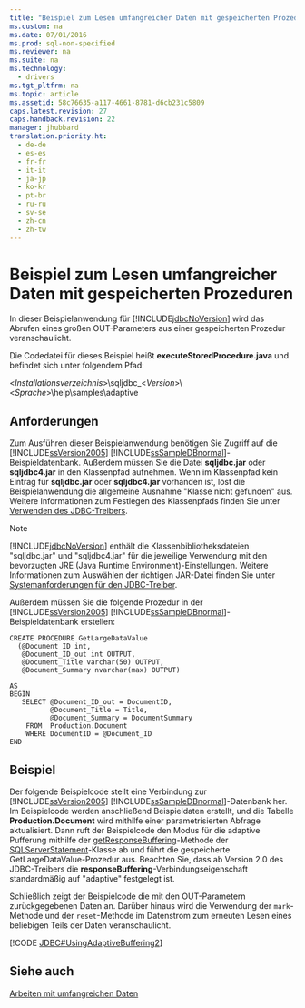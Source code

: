 ```yaml
---
title: "Beispiel zum Lesen umfangreicher Daten mit gespeicherten Prozeduren"
ms.custom: na
ms.date: 07/01/2016
ms.prod: sql-non-specified
ms.reviewer: na
ms.suite: na
ms.technology: 
  - drivers
ms.tgt_pltfrm: na
ms.topic: article
ms.assetid: 58c76635-a117-4661-8781-d6cb231c5809
caps.latest.revision: 27
caps.handback.revision: 22
manager: jhubbard
translation.priority.ht: 
  - de-de
  - es-es
  - fr-fr
  - it-it
  - ja-jp
  - ko-kr
  - pt-br
  - ru-ru
  - sv-se
  - zh-cn
  - zh-tw
---
```

# Beispiel zum Lesen umfangreicher Daten mit gespeicherten Prozeduren
  In dieser Beispielanwendung für [!INCLUDE[jdbcNoVersion](../content/includes/jdbcNoVersion_md.md)] wird das Abrufen eines großen OUT\-Parameters aus einer gespeicherten Prozedur veranschaulicht.  
  
 Die Codedatei für dieses Beispiel heißt **executeStoredProcedure.java** und befindet sich unter folgendem Pfad:  
  
 \<*Installationsverzeichnis*\>\\sqljdbc\_\<*Version*\>\\\<*Sprache*\>\\help\\samples\\adaptive  
  
## Anforderungen  
 Zum Ausführen dieser Beispielanwendung benötigen Sie Zugriff auf die [!INCLUDE[ssVersion2005](../content/includes/ssVersion2005_md.md)] [!INCLUDE[ssSampleDBnormal](../content/includes/ssSampleDBnormal_md.md)]\-Beispieldatenbank. Außerdem müssen Sie die Datei **sqljdbc.jar** oder **sqljdbc4.jar** in den Klassenpfad aufnehmen. Wenn im Klassenpfad kein Eintrag für **sqljdbc.jar** oder **sqljdbc4.jar** vorhanden ist, löst die Beispielanwendung die allgemeine Ausnahme "Klasse nicht gefunden" aus. Weitere Informationen zum Festlegen des Klassenpfads finden Sie unter [Verwenden des JDBC-Treibers](../content/Using-the-JDBC-Driver.md).  
  
> [!NOTE]  
>  [!INCLUDE[jdbcNoVersion](../content/includes/jdbcNoVersion_md.md)] enthält die Klassenbibliotheksdateien "sqljdbc.jar" und "sqljdbc4.jar" für die jeweilige Verwendung mit den bevorzugten JRE \(Java Runtime Environment\)\-Einstellungen. Weitere Informationen zum Auswählen der richtigen JAR\-Datei finden Sie unter [Systemanforderungen für den JDBC-Treiber](../content/System-Requirements-for-the-JDBC-Driver.md).  
  
 Außerdem müssen Sie die folgende Prozedur in der [!INCLUDE[ssVersion2005](../content/includes/ssVersion2005_md.md)] [!INCLUDE[ssSampleDBnormal](../content/includes/ssSampleDBnormal_md.md)]\-Beispieldatenbank erstellen:  
  
```  
CREATE PROCEDURE GetLargeDataValue   
  (@Document_ID int,   
   @Document_ID_out int OUTPUT,   
   @Document_Title varchar(50) OUTPUT,  
   @Document_Summary nvarchar(max) OUTPUT)  
  
AS   
BEGIN    
   SELECT @Document_ID_out = DocumentID,   
          @Document_Title = Title,  
          @Document_Summary = DocumentSummary   
    FROM  Production.Document  
    WHERE DocumentID = @Document_ID  
END  
```  
  
## Beispiel  
 Der folgende Beispielcode stellt eine Verbindung zur [!INCLUDE[ssVersion2005](../content/includes/ssVersion2005_md.md)] [!INCLUDE[ssSampleDBnormal](../content/includes/ssSampleDBnormal_md.md)]\-Datenbank her. Im Beispielcode werden anschließend Beispieldaten erstellt, und die Tabelle **Production.Document** wird mithilfe einer parametrisierten Abfrage aktualisiert. Dann ruft der Beispielcode den Modus für die adaptive Pufferung mithilfe der [getResponseBuffering](../content/getResponseBuffering-Method--SQLServerStatement-.md)\-Methode der [SQLServerStatement](../content/SQLServerStatement-Class.md)\-Klasse ab und führt die gespeicherte GetLargeDataValue\-Prozedur aus. Beachten Sie, dass ab Version 2.0 des JDBC\-Treibers die **responseBuffering**\-Verbindungseigenschaft standardmäßig auf "adaptive" festgelegt ist.  
  
 Schließlich zeigt der Beispielcode die mit den OUT\-Parametern zurückgegebenen Daten an. Darüber hinaus wird die Verwendung der `mark`\-Methode und der `reset`\-Methode im Datenstrom zum erneuten Lesen eines beliebigen Teils der Daten veranschaulicht.  
  
 [!CODE [JDBC#UsingAdaptiveBuffering2](../CodeSnippet/SQLDrivers/jdbc#usingadaptivebuffering2)]  
  
## Siehe auch  
 [Arbeiten mit umfangreichen Daten](../content/Working-with-Large-Data.md)  
  
  
